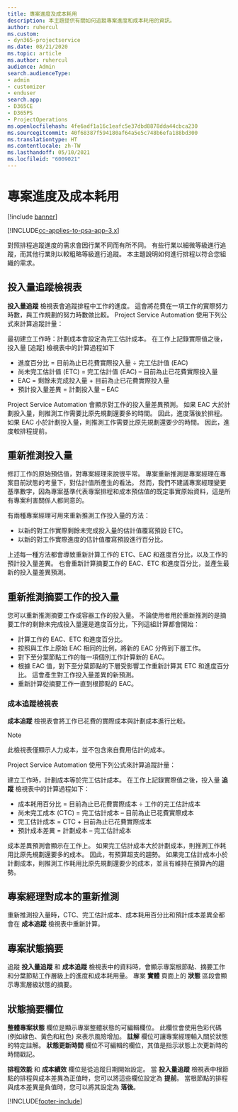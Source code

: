 ```yaml
---
title: 專案進度及成本耗用
description: 本主題提供有關如何追蹤專案進度和成本耗用的資訊。
author: ruhercul
ms.custom:
- dyn365-projectservice
ms.date: 08/21/2020
ms.topic: article
ms.author: ruhercul
audience: Admin
search.audienceType:
- admin
- customizer
- enduser
search.app:
- D365CE
- D365PS
- ProjectOperations
ms.openlocfilehash: 4fe6adf1a16c1eafc5e37dbd8878dda44cbca230
ms.sourcegitcommit: 40f68387f594180af64a5e5c748b6efa188bd300
ms.translationtype: HT
ms.contentlocale: zh-TW
ms.lasthandoff: 05/10/2021
ms.locfileid: "6009021"
---
```

# <a name="project-progress-and-cost-consumption"></a>專案進度及成本耗用

[!include [banner](../includes/psa-now-project-operations.md)]

[!INCLUDE[cc-applies-to-psa-app-3.x](../includes/cc-applies-to-psa-app-3x.md)]

對照排程追蹤進度的需求會因行業不同而有所不同。 有些行業以細微等級進行追蹤，而其他行業則以較粗略等級進行追蹤。 本主題說明如何進行排程以符合您組織的需求。

## <a name="effort-tracking-view"></a>投入量追蹤檢視表

**投入量追蹤** 檢視表會追蹤排程中工作的進度。 這會將花費在一項工作的實際努力時數，與工作規劃的努力時數做比較。 Project Service Automation 使用下列公式來計算追蹤計量：

最初建立工作時：計劃成本會設定為完工估計成本。 在工作上記錄實際值之後，投入量 [追蹤] 檢視表中的計算過程如下

- 進度百分比 = 目前為止已花費實際投入量 ÷ 完工估計值 (EAC) 
- 尚未完工估計值 (ETC) = 完工估計值 (EAC) – 目前為止已花費實際投入量 
- EAC = 剩餘未完成投入量 + 目前為止已花費實際投入量 
- 預計投入量差異 = 計劃投入量 – EAC

Project Service Automation 會顯示對工作的投入量差異預測。 如果 EAC 大於計劃投入量，則推測工作需要比原先規劃還要多的時間。 因此，進度落後於排程。 如果 EAC 小於計劃投入量，則推測工作需要比原先規劃還要少的時間。 因此，進度較排程提前。

## <a name="reprojecting-effort"></a>重新推測投入量

修訂工作的原始預估值，對專案經理來說很平常。 專案重新推測是專案經理在專案目前狀態的考量下，對估計值所產生的看法。 然而，我們不建議專案經理變更基準數字，因為專案基準代表專案排程和成本預估值的既定事實原始資料，這是所有專案利害關係人都同意的。

有兩種專案經理可用來重新推測工作投入量的方法：

- 以新的對工作實際剩餘未完成投入量的估計值覆寫預設 ETC。 
- 以新的對工作實際進度的估計值覆寫預設進行百分比。

上述每一種方法都會導致重新計算工作的 ETC、EAC 和進度百分比，以及工作的預計投入量差異。 也會重新計算摘要工作的 EAC、ETC 和進度百分比，並產生最新的投入量差異預測。

## <a name="reprojection-of-effort-on-summary-tasks"></a>重新推測摘要工作的投入量

您可以重新推測摘要工作或容器工作的投入量。 不論使用者用於重新推測的是摘要工作的剩餘未完成投入量還是進度百分比，下列這組計算都會開始：

- 計算工作的 EAC、ETC 和進度百分比。
- 按照與工作上原始 EAC 相同的比例，將新的 EAC 分佈到下層工作。
- 對下至分葉節點工作的每一項個別工作計算新的 EAC。 
- 根據 EAC 值，對下至分葉節點的下層受影響工作重新計算其 ETC 和進度百分比。 這會產生對工作投入量差異的新預測。 
- 重新計算從摘要工作一直到根節點的 EAC。

### <a name="cost-tracking-view"></a>成本追蹤檢視表 

**成本追蹤** 檢視表會將工作已花費的實際成本與計劃成本進行比較。 

> [!NOTE]
> 此檢視表僅顯示人力成本，並不包含來自費用估計的成本。 

Project Service Automation 使用下列公式來計算追蹤計量：

建立工作時，計劃成本等於完工估計成本。 在工作上記錄實際值之後，投入量 **追蹤** 檢視表中的計算過程如下：

 - 成本耗用百分比 = 目前為止已花費實際成本 ÷ 工作的完工估計成本
 - 尚未完工成本 (CTC) = 完工估計成本 – 目前為止已花費實際成本
 - 完工估計成本 = CTC + 目前為止已花費實際成本
 - 預計成本差異 = 計劃成本 – 完工估計成本

成本差異預測會顯示在工作上。 如果完工估計成本大於計劃成本，則推測工作耗用比原先規劃還要多的成本。 因此，有預算超支的趨勢。 如果完工估計成本小於計劃成本，則推測工作耗用比原先規劃還要少的成本，並且有維持在預算內的趨勢。

## <a name="project-managers-reprojection-of-cost"></a>專案經理對成本的重新推測

重新推測投入量時，CTC、完工估計成本、成本耗用百分比和預計成本差異全都會在 **成本追蹤** 檢視表中重新計算。

## <a name="project-status-summary"></a>專案狀態摘要

追蹤 **投入量追蹤** 和 **成本追蹤** 檢視表中的資料時，會顯示專案根節點、摘要工作和分葉節點工作層級上的進度和成本耗用量。 專案 **實體** 頁面上的 **狀態** 區段會顯示專案層級狀態的摘要。

## <a name="status-summary-fields"></a>狀態摘要欄位

**整體專案狀態** 欄位是顯示專案整體狀態的可編輯欄位。 此欄位會使用色彩代碼 (例如綠色、黃色和紅色) 來表示風險增加。 **註解** 欄位可讓專案經理輸入關於狀態的特定註解。 **狀態更新時間** 欄位不可編輯的欄位，其值是指示狀態上次更新時的時間戳記。

**排程效能** 和 **成本績效** 欄位是從追蹤日期開始設定。 當 **投入量追蹤** 檢視表中根節點的排程與成本差異為正值時，您可以將這些欄位設定為 **提前**。 當根節點的排程與成本差異是負值時，您可以將其設定為 **落後**。


[!INCLUDE[footer-include](../includes/footer-banner.md)]